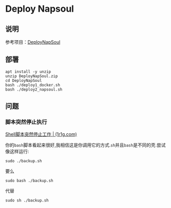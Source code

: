 # Deploy Napsoul

## 说明

参考项目：[DeployNapSoul](https://gitee.com/ShrekerNil/DeployNapSoul)

## 部署

```
apt install -y unzip
unzip DeployNapSoul.zip
cd DeployNapSoul
bash ./deploy1_docker.sh
bash ./deploy2_napsoul.sh
```

## 问题

### 脚本突然停止执行

[Shell脚本突然停止工作 | (1r1g.com)](https://qa.1r1g.com/sf/ask/1240457851/)

你的`bash`脚本看起来很好,我相信这是你调用它的方式.`sh`并且`bash`是不同的壳.尝试像这样运行:

```
sudo ./backup.sh
```

要么

```
sudo bash ./backup.sh
```

代替

```
sudo sh ./backup.sh
```